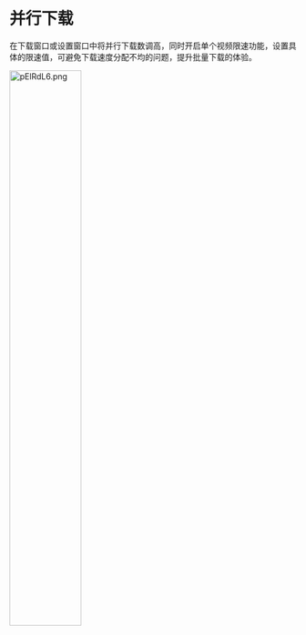 # 并行下载
在下载窗口或设置窗口中将并行下载数调高，同时开启单个视频限速功能，设置具体的限速值，可避免下载速度分配不均的问题，提升批量下载的体验。

<img src="https://s21.ax1x.com/2025/02/23/pElRdL6.png" alt="pElRdL6.png" style="width: 50%;">